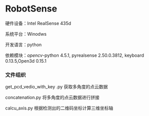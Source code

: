 # RobotSense



硬件设备：Intel RealSense 435d

系统平台：Winodws

开发语言：python

依赖模块：*opencv*-python 4.5.1, pyrealsense 2.50.0.3812, keyboard 0.13.5,Open3d 0.15.1



### 文件组织

get_pcd_vedio_with_key .py 获取多角度的点云数据

concatenation.py 将多角度的点云数据进行拼接

calcu_axis.py 根据检测出的二维码坐标计算三维坐标轴

